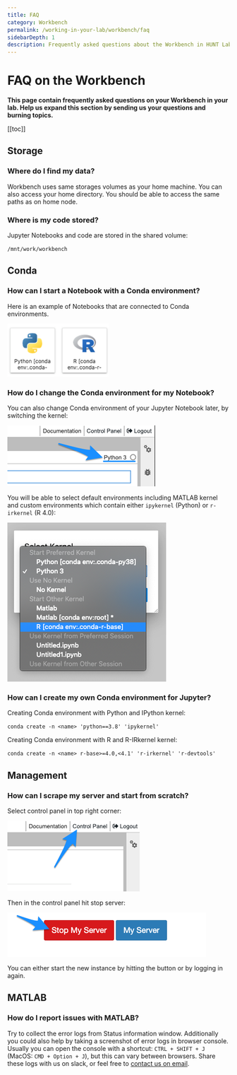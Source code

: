 ```yaml
---
title: FAQ
category: Workbench
permalink: /working-in-your-lab/workbench/faq
sidebarDepth: 1
description: Frequently asked questions about the Workbench in HUNT Lab.
---
```


# FAQ on the Workbench

**This page contain frequently asked questions on your Workbench in your lab. Help us expand this section by sending us your questions and burning topics.**

[[toc]]

## Storage

### Where do I find my data?

Workbench uses same storages volumes as your home machine. You can also access your home directory.
You should be able to access the same paths as on home node.

### Where is my code stored?

Jupyter Notebooks and code are stored in the shared volume:

```
/mnt/work/workbench
```

## Conda

### How can I start a Notebook with a Conda environment?

Here is an example of Notebooks that are connected to Conda environments.

![wb_notebook_envs.png](./images/wb_notebook_envs.png)

### How do I change the Conda environment for my Notebook?

You can also change Conda environment of your Jupyter Notebook later, by switching the kernel:

![wb_notebook_kernel.png](./images/wb_notebook_kernel.png)

You will be able to select default environments including MATLAB kernel and custom environments which contain either `ipykernel` (Python) or `r-irkernel` (R 4.0):

![wb_notebook_conda_env.png](./images/wb_notebook_conda_env.png)

### How can I create my own Conda environment for Jupyter?

Creating Conda environment with Python and IPython kernel:

```
conda create -n <name> 'python==3.8' 'ipykernel'
```

Creating Conda environment with R and R-IRkernel kernel:

```
conda create -n <name> r-base>=4.0,<4.1' 'r-irkernel' 'r-devtools'
```

## Management

### How can I scrape my server and start from scratch?

Select control panel in top right corner:

![wb_topbar_cp.png](./images/wb_topbar_cp.png)

Then in the control panel hit stop server:

![wb_cp_stopserver.png](./images/wb_cp_stopserver.png)

You can either start the new instance by hitting the button or by logging in again.

## MATLAB

### How do I report issues with MATLAB?

Try to collect the error logs from Status information window.
Additionally you could also help by taking a screenshot of error logs in browser console.
Usually you can open the console with a shortcut: `CTRL + SHIFT + J` (MacOS: `CMD + Option + J`), but this can vary between browsers. Share these logs with us on slack, or feel free to [contact us on email](https://docs.hdc.ntnu.no/contact/).
